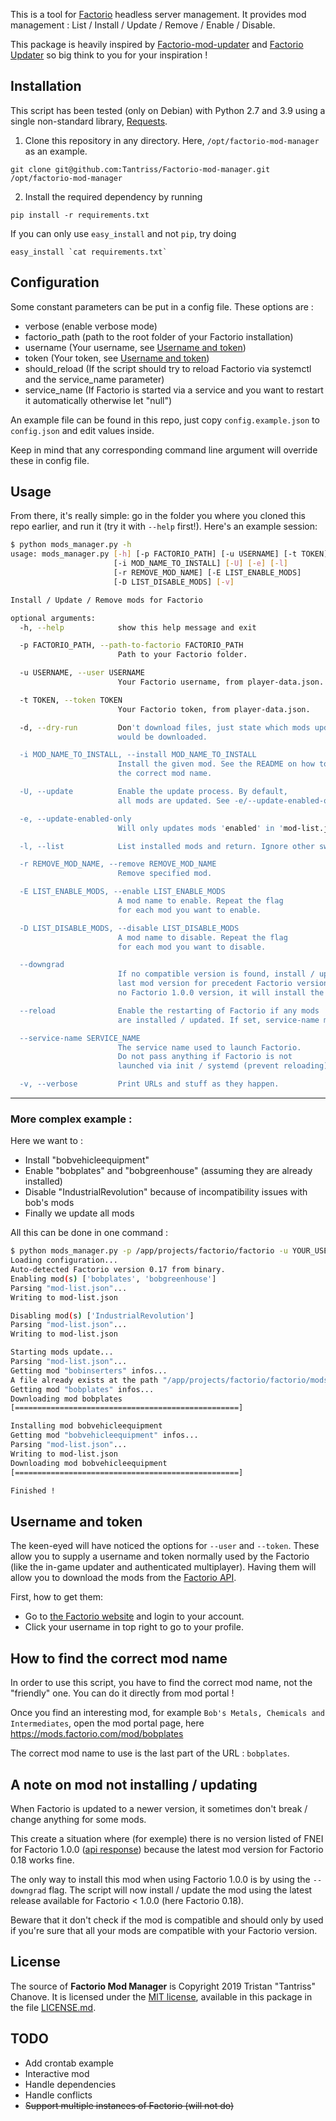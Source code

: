 This is a tool for [Factorio](http://www.factorio.com/) headless server management.
It provides mod management : List / Install / Update / Remove / Enable / Disable.

This package is heavily inspired by [Factorio-mod-updater](https://github.com/astevens/factorio-mod-updater/blob/master/factorio-mod-updater) and [Factorio Updater](https://github.com/narc0tiq/factorio-updater) so big think to you for your inspiration !

## Installation ##

This script has been tested (only on Debian) with Python 2.7 and 3.9 using a single non-standard library, [Requests](http://requests.readthedocs.org/en/latest/).

1. Clone this repository in any directory. Here, `/opt/factorio-mod-manager` as an example.
```shell script
git clone git@github.com:Tantriss/Factorio-mod-manager.git /opt/factorio-mod-manager
```

2. Install the required dependency by running 

```shell script
pip install -r requirements.txt
```

If you can only use `easy_install` and not `pip`, try doing 

```shell script
easy_install `cat requirements.txt`
```

## Configuration ##

Some constant parameters can be put in a config file. These options are :

* verbose (enable verbose mode)
* factorio_path (path to the root folder of your Factorio installation)
* username (Your username, see [Username and token](#username-and-token))
* token (Your token, see [Username and token](#username-and-token))
* should_reload (If the script should try to reload Factorio via systemctl and the service_name parameter)
* service_name (If Factorio is started via a service and you want to restart it automatically otherwise let "null")

An example file can be found in this repo, just copy `config.example.json` to `config.json` and edit values inside.

Keep in mind that any corresponding command line argument will override these in config file.

## Usage ##

From there, it's really simple: go in the folder you where you cloned this repo earlier, and run it (try it with `--help` first!). Here's an example session:

```bash
$ python mods_manager.py -h
usage: mods_manager.py [-h] [-p FACTORIO_PATH] [-u USERNAME] [-t TOKEN] [-d]
                       [-i MOD_NAME_TO_INSTALL] [-U] [-e] [-l]
                       [-r REMOVE_MOD_NAME] [-E LIST_ENABLE_MODS]
                       [-D LIST_DISABLE_MODS] [-v]

Install / Update / Remove mods for Factorio

optional arguments:
  -h, --help            show this help message and exit

  -p FACTORIO_PATH, --path-to-factorio FACTORIO_PATH
                        Path to your Factorio folder.

  -u USERNAME, --user USERNAME
                        Your Factorio username, from player-data.json.

  -t TOKEN, --token TOKEN
                        Your Factorio token, from player-data.json.

  -d, --dry-run         Don't download files, just state which mods updates
                        would be downloaded.

  -i MOD_NAME_TO_INSTALL, --install MOD_NAME_TO_INSTALL
                        Install the given mod. See the README on how to find
                        the correct mod name.

  -U, --update          Enable the update process. By default,
                        all mods are updated. See -e/--update-enabled-only.

  -e, --update-enabled-only
                        Will only updates mods 'enabled' in 'mod-list.json'.

  -l, --list            List installed mods and return. Ignore other switches.

  -r REMOVE_MOD_NAME, --remove REMOVE_MOD_NAME
                        Remove specified mod.

  -E LIST_ENABLE_MODS, --enable LIST_ENABLE_MODS
                        A mod name to enable. Repeat the flag
                        for each mod you want to enable.

  -D LIST_DISABLE_MODS, --disable LIST_DISABLE_MODS
                        A mod name to disable. Repeat the flag
                        for each mod you want to disable.

  --downgrad
                        If no compatible version is found, install / update to the
                        last mod version for precedent Factorio version. (ex: If mod has
                        no Factorio 1.0.0 version, it will install the latest mod version for Factorio 0.18)

  --reload              Enable the restarting of Factorio if any mods
                        are installed / updated. If set, service-name must be set.

  --service-name SERVICE_NAME
                        The service name used to launch Factorio.
                        Do not pass anything if Factorio is not
                        launched via init / systemd (prevent reloading).

  -v, --verbose         Print URLs and stuff as they happen.

```

--------

### More complex example :

Here we want to :

* Install "bobvehicleequipment"
* Enable "bobplates" and "bobgreenhouse" (assuming they are already installed)
* Disable "IndustrialRevolution" because of incompatibility issues with bob's mods
* Finally we update all mods

All this can be done in one command :
```bash
$ python mods_manager.py -p /app/projects/factorio/factorio -u YOUR_USER -t YOUR_TOKEN -i bobvehicleequipment -E bobplates -E bobgreenhouse -D IndustrialRevolution -U
Loading configuration...
Auto-detected Factorio version 0.17 from binary.
Enabling mod(s) ['bobplates', 'bobgreenhouse']
Parsing "mod-list.json"...
Writing to mod-list.json

Disabling mod(s) ['IndustrialRevolution']
Parsing "mod-list.json"...
Writing to mod-list.json

Starting mods update...
Parsing "mod-list.json"...
Getting mod "bobinserters" infos...
A file already exists at the path "/app/projects/factorio/factorio/mods/bobinserters_0.17.10.zip" and is identical (same SHA1), skipping...
Getting mod "bobplates" infos...
Downloading mod bobplates
[==================================================]

Installing mod bobvehicleequipment
Getting mod "bobvehicleequipment" infos...
Parsing "mod-list.json"...
Writing to mod-list.json
Downloading mod bobvehicleequipment
[==================================================]

Finished !

```

## Username and token ##

The keen-eyed will have noticed the options for `--user` and `--token`. These
allow you to supply a username and token normally used by the Factorio (like the in-game updater and authenticated multiplayer). Having them will
allow you to download the mods from the [Factorio API](https://mods.factorio.com/api/mods).

First, how to get them:
* Go to [the Factorio website](https://www.factorio.com/login) and login to your account.
* Click your username in top right to go to your profile.

## How to find the correct mod name

In order to use this script, you have to find the correct mod name, not the "friendly" one.
You can do it directly from mod portal !

Once you find an interesting mod, for example `Bob's Metals, Chemicals and Intermediates`, open the mod portal page, here https://mods.factorio.com/mod/bobplates

The correct mod name to use is the last part of the URL : `bobplates`.

## A note on mod not installing / updating

When Factorio is updated to a newer version, it sometimes don't break / change anything for some mods.

This create a situation where (for exemple) there is no version listed of FNEI for Factorio 1.0.0
([api response](https://mods.factorio.com/api/mods/FNEI)) because the latest mod version for Factorio 0.18 works fine.

The only way to install this mod when using Factorio 1.0.0 is by using the `--downgrad` flag.
The script will now install / update the mod using the latest release available for Factorio < 1.0.0 (here Factorio 0.18).

Beware that it don't check if the mod is compatible and should only by used if you're sure that all your mods
are compatible with your Factorio version.

## License ##

The source of **Factorio Mod Manager** is Copyright 2019 Tristan "Tantriss"
Chanove. It is licensed under the [MIT license][mit], available in this
package in the file [LICENSE.md](LICENSE.md).

[mit]: http://opensource.org/licenses/mit-license.html


## TODO ##
- Add crontab example
- Interactive mod
- Handle dependencies
- Handle conflicts
- ~~Support multiple instances of Factorio (will not do)~~
